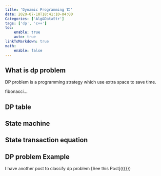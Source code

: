 ```yaml
---
title: 'Dynamic Programming 🏗'
date: 2020-07-10T18:41:10-04:00
Categories: ['Alg&DataStr']
tags: ['dp', 'c++']
toc:
    enable: true
    auto: true
linkToMarkdown: true
math:
    enable: false
---
```


## What is dp problem

DP problem is a programming strategy which use extra space to save time.

fibonacci...

## DP table

## State machine

## State transaction equation

## DP problem Example

I have another post to classify dp problem
[See this Post]({{<ref dp-example.md>}})
